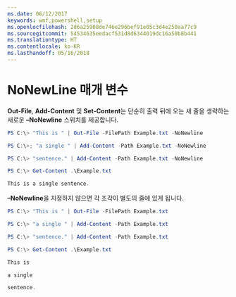 ```yaml
---
ms.date: 06/12/2017
keywords: wmf,powershell,setup
ms.openlocfilehash: 2d6a25908de746e296bef91e05c3d4e250aa77c9
ms.sourcegitcommit: 54534635eedacf531d8d6344019dc16a50b8b441
ms.translationtype: HT
ms.contentlocale: ko-KR
ms.lasthandoff: 05/16/2018
---
```

# <a name="nonewline-parameter"></a>NoNewLine 매개 변수
**Out-File**, **Add-Content** 및 **Set-Content**는 단순히 출력 뒤에 오는 새 줄을 생략하는 새로운 **–NoNewline** 스위치를 제공합니다.
```powershell
PS C:\> "This is " | Out-File -FilePath Example.txt -NoNewline

PS C:\>; "a single " | Add-Content -Path Example.txt -NoNewline

PS C:\> "sentence." | Add-Content -Path Example.txt -NoNewline

PS C:\> Get-Content .\Example.txt

This is a single sentence.
```
**–NoNewline**을 지정하지 않으면 각 조각이 별도의 줄에 있게 됩니다.
```powershell
PS C:\> "This is " | Out-File -FilePath Example.txt

PS C:\> "a single " | Add-Content -Path Example.txt

PS C:\> "sentence." | Add-Content -Path Example.txt

PS C:\> Get-Content .\Example.txt

This is

a single

sentence.
```
